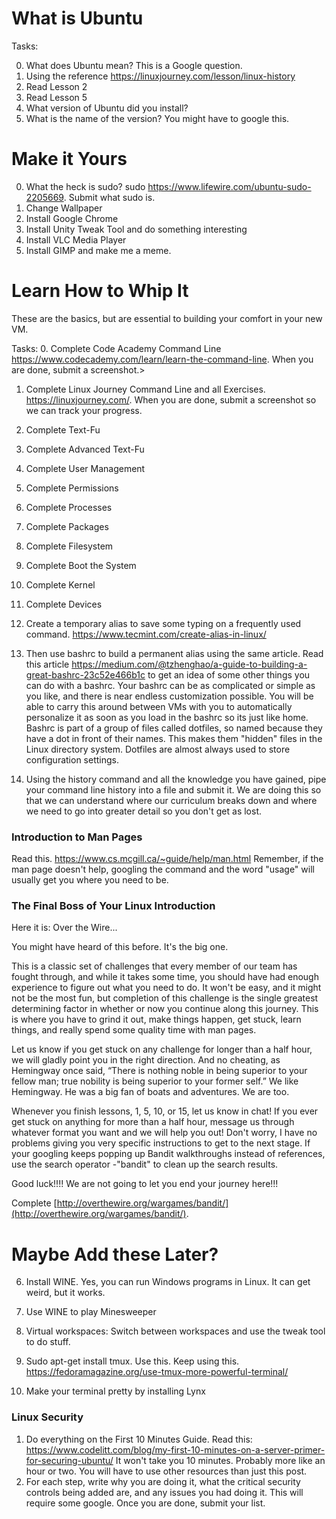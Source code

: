 # What is Ubuntu

Tasks:

0. What does Ubuntu mean? This is a Google question.
1. Using the reference <https://linuxjourney.com/lesson/linux-history>
2. Read Lesson 2
3. Read Lesson 5
4. What version of Ubuntu did you install?
5. What is the name of the version? You might have to google this.


# Make it Yours

0. What the heck is sudo? sudo <https://www.lifewire.com/ubuntu-sudo-2205669>. Submit what sudo is.
1. Change Wallpaper
2. Install Google Chrome
3. Install Unity Tweak Tool and do something interesting
4. Install VLC Media Player
5. Install GIMP and make me a meme.


# Learn How to Whip It
These are the basics, but are essential to building your comfort in your new VM.

Tasks:
0. Complete Code Academy Command Line <https://www.codecademy.com/learn/learn-the-command-line>. When you are done, submit a screenshot.>
1. Complete Linux Journey Command Line and all Exercises. <https://linuxjourney.com/>. When you are done, submit a screenshot so we can track your progress.
2. Complete Text-Fu
3. Complete Advanced Text-Fu
4. Complete User Management
5. Complete Permissions
6. Complete Processes
7. Complete Packages
8. Complete Filesystem
9. Complete Boot the System
10. Complete Kernel
11. Complete Devices

12. Create a temporary alias to save some typing on a frequently used command. <https://www.tecmint.com/create-alias-in-linux/>

13. Then use bashrc to build a permanent alias using the same article. Read this article <https://medium.com/@tzhenghao/a-guide-to-building-a-great-bashrc-23c52e466b1c> to get an idea of some other things you can do with a bashrc. Your bashrc can be as complicated or simple as you like, and there is near endless customization possible. You will be able to carry this around between VMs with you to automatically personalize it as soon as you load in the bashrc so its just like home.
Bashrc is part of a group of files called dotfiles, so named because they have a dot in front of their names. This makes them "hidden" files in the Linux directory system. Dotfiles are almost always used to store configuration settings.

14. Using the history command and all the knowledge you have gained, pipe your command line history into a file and submit it. We are doing this so that we can understand where our curriculum breaks down and where we need to go into greater detail so you don't get as lost.


### Introduction to Man Pages
Read this. <https://www.cs.mcgill.ca/~guide/help/man.html>
Remember, if the man page doesn't help, googling the command and the word "usage" will usually get you where you need to be.

### The Final Boss of Your Linux Introduction

Here it is: Over the Wire...

You might have heard of this before. It's the big one.

This is a classic set of challenges that every member of our team has fought through, and while it takes some time, you should have had enough experience to figure out what you need to do. It won't be easy, and it might not be the most fun, but completion of this challenge is the single greatest determining factor in whether or now you continue along this journey. This is where you have to grind it out, make things happen, get stuck, learn things, and really spend some quality time with man pages.

Let us know if you get stuck on any challenge for longer than a half hour, we will gladly point you in the right direction. And no cheating, as Hemingway once said, “There is nothing noble in being superior to your fellow man; true nobility is being superior to your former self.” We like Hemingway. He  was a big fan of boats and adventures. We are too.

Whenever you finish lessons, 1, 5, 10, or 15, let us know in chat! If you ever get stuck on anything for more than a half hour, message us through whatever format you want and we will help you out! Don't worry, I have no problems giving you very specific instructions to get to the next stage. If your googling keeps popping up Bandit walkthroughs instead of references, use the search operator -"bandit" to clean up the search results.

Good luck!!!! We are not going to let you end your journey here!!!

Complete [http://overthewire.org/wargames/bandit/](http://overthewire.org/wargames/bandit/).





# Maybe Add these Later?

6. Install WINE. Yes, you can run Windows programs in Linux. It can get weird, but it works.
7. Use WINE to play Minesweeper
15. Virtual workspaces: Switch between workspaces and use the tweak tool to do stuff.

16. Sudo apt-get install tmux. Use this. Keep using this. <https://fedoramagazine.org/use-tmux-more-powerful-terminal/>
17. Make your terminal pretty by installing Lynx
### Linux Security

1. Do everything on the First 10 Minutes Guide. Read this: <https://www.codelitt.com/blog/my-first-10-minutes-on-a-server-primer-for-securing-ubuntu/> It won't take you 10 minutes. Probably more like an hour or two. You will have to use other resources than just this post.
2. For each step, write why you are doing it, what the critical security controls being added are, and any issues you had doing it. This will require some google. Once you are done, submit your list.
